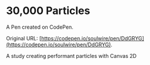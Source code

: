 # 30,000 Particles

A Pen created on CodePen.

Original URL: [https://codepen.io/soulwire/pen/DdGRYG](https://codepen.io/soulwire/pen/DdGRYG).

A study creating performant particles with Canvas 2D